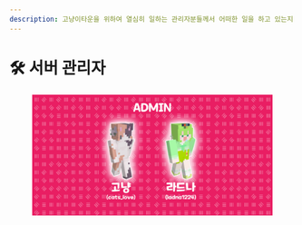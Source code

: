 ```yaml
---
description: 고냥이타운을 위하여 열심히 일하는 관리자분들께서 어떠한 일을 하고 있는지 알려드릴게요!
---
```


# 🛠 서버 관리자

<figure><img src=".gitbook/assets/ADMIN.png" alt=""><figcaption></figcaption></figure>
